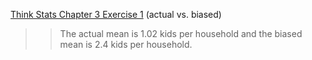[Think Stats Chapter 3 Exercise 1](http://greenteapress.com/thinkstats2/html/thinkstats2004.html#toc31) (actual vs. biased)

>> The actual mean is 1.02 kids per household and the biased mean is 2.4 kids per household.

